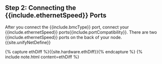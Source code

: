 ## Step 2: Connecting the {{include.ethernetSpeed}} Ports
After you connect the {{include.bmcType}} port, connect your {{include.ethernetSpeed}} ports{{include.portCompatibility}}. There are two {{include.ethernetSpeed}} ports on the back of your node. {{site.unifyNetDefine}}

{% capture ethDiff %}{{site.hardware.ethDiff}}{% endcapture %}
{% include note.html content=ethDiff %}
